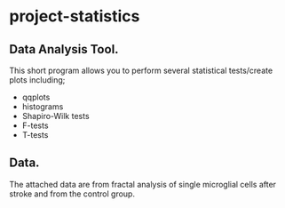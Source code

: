 # project-statistics

## Data Analysis Tool. 
This short program allows you to perform several statistical tests/create plots including;
- qqplots
- histograms
- Shapiro-Wilk tests
- F-tests
- T-tests

## Data.
The attached data are from fractal analysis of single microglial cells after stroke and from the control group.
